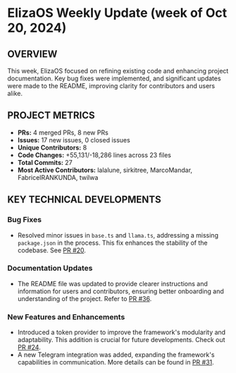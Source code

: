 # ElizaOS Weekly Update (week of Oct 20, 2024)

## OVERVIEW 
This week, ElizaOS focused on refining existing code and enhancing project documentation. Key bug fixes were implemented, and significant updates were made to the README, improving clarity for contributors and users alike.

## PROJECT METRICS
- **PRs:** 4 merged PRs, 8 new PRs
- **Issues:** 17 new issues, 0 closed issues
- **Unique Contributors:** 8
- **Code Changes:** +55,131/-18,286 lines across 23 files
- **Total Commits:** 27
- **Most Active Contributors:** lalalune, sirkitree, MarcoMandar, FabriceIRANKUNDA, twilwa

## KEY TECHNICAL DEVELOPMENTS

### Bug Fixes
- Resolved minor issues in `base.ts` and `llama.ts`, addressing a missing `package.json` in the process. This fix enhances the stability of the codebase. See [PR #20](https://github.com/elizaos/eliza/pull/20).

### Documentation Updates
- The README file was updated to provide clearer instructions and information for users and contributors, ensuring better onboarding and understanding of the project. Refer to [PR #36](https://github.com/elizaos/eliza/pull/36).

### New Features and Enhancements
- Introduced a token provider to improve the framework's modularity and adaptability. This addition is crucial for future developments. Check out [PR #24](https://github.com/elizaos/eliza/pull/24).
- A new Telegram integration was added, expanding the framework's capabilities in communication. More details can be found in [PR #31](https://github.com/elizaos/eliza/pull/31).